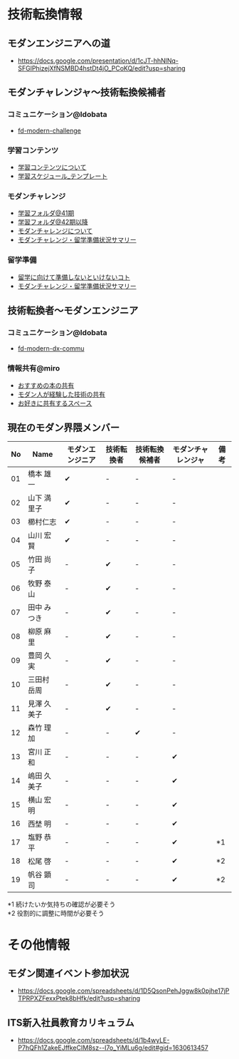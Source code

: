 # 技術転換情報

## モダンエンジニアへの道
- https://docs.google.com/presentation/d/1cJT-hhNlNq-SFGlPhizejXfNSMBD4hstDt4jO_PCoKQ/edit?usp=sharing

## モダンチャレンジャ〜技術転換候補者

### コミュニケーション@Idobata
- [fd-modern-challenge](https://idobata.io/#/organization/fd/room/fd-modern-challenge)

### 学習コンテンツ
- [学習コンテンツについて](https://docs.google.com/document/d/1-rEBSPXpudn53JG_Lf-5BsVkoo2QxpnZNprrIIsJUdU/edit?usp=sharing)
- [学習スケジュール_テンプレート](https://docs.google.com/spreadsheets/d/1ji-aAjG6m9Nnvg7szjUQmHV-zsZpt_auAoCJbVKqCZo/edit?usp=sharing)

### モダンチャレンジ
- [学習フォルダ@41期](https://drive.google.com/drive/u/0/folders/1qMwGp39L6IWvZBoF6BsAyAMdNJV1OeiE) 
- [学習フォルダ@42期以降](https://drive.google.com/drive/u/0/folders/0ABcZ66YhkvFJUk9PVA)
- [モダンチャレンジについて](https://docs.google.com/presentation/d/1FGMaV7lcAgZH2AbNZsczY4x4ipQDO3y10qklbZOP048/edit?usp=sharing)
- [モダンチャレンジ・留学準備状況サマリー](https://docs.google.com/spreadsheets/d/1VEgibQc-pAnlCZaYIv9VoWOMahq2WRImBpO_-Jgvtaw/edit?usp=sharing)

### 留学準備
- [留学に向けて準備しないといけないコト](https://docs.google.com/document/d/1gWMWWOT1oc92OlKzV-B_pWB44XWQppV_-d-BZrRtL0M/edit?usp=sharing)
- [モダンチャレンジ・留学準備状況サマリー](https://docs.google.com/spreadsheets/d/1VEgibQc-pAnlCZaYIv9VoWOMahq2WRImBpO_-Jgvtaw/edit?usp=sharing)

## 技術転換者〜モダンエンジニア

### コミュニケーション@Idobata
- [fd-modern-dx-commu](https://idobata.io/#/organization/fd/room/fd-modern-dx-commu)

### 情報共有@miro
- [おすすめの本の共有](https://miro.com/app/board/o9J_kmib1L8=/?moveToWidget=3074457357965560279&cot=14)
- [モダン人が経験した技術の共有](https://miro.com/app/board/o9J_kmib1L8=/?moveToWidget=3074457358544190086&cot=14)
- [お好きに共有するスペース](https://miro.com/app/board/o9J_kmib1L8=/?moveToWidget=3074457359284648039&cot=14)

## 現在のモダン界隈メンバー

|  No  |  Name  |  モダンエンジニア  |  技術転換者  |  技術転換候補者  |  モダンチャレンジャ  |  備考  |
| ---- | ---- | ---- | ---- | ---- | ---- | ---- |
|  01  |  橋本 雄一  |  ✔︎  |  -  |  -  |  -  |    |
|  02  |  山下 満里子  |  ✔︎  |  -  |  -  |  -  |    |
|  03  |  櫛村仁志  |  ✔︎  |  -  |  -  |  -  |    |
|  04  |  山川 宏賢  |  ✔︎  |  -  |  -  |  -  |    |
|  05  |  竹田 尚子  |  -  |  ✔︎  |  -  |  -  |    |
|  06  |  牧野 泰山  |  -  |  ✔︎  |  -  |  -  |    |
|  07  |  田中 みつき  |  -  |  ✔︎  |  -  |  -  |    |
|  08  |  柳原 麻里  |  -  |  ✔︎  |  -  |  -  |    |
|  09  |  豊岡 久実  |  -  |  ✔︎  |  -  |  -  |    |
|  10  |  三田村 岳周  |  -  |  ✔︎  |  -  |  -  |    |
|  11  |  見澤 久美子  |  -  |  ✔︎  |  -  |  -  |    |
|  12  |  森竹 理加  |  -  |  -  |  ✔︎  |  -  |    |
|  13  |  宮川 正和  |  -  |  -  |  -  |  ✔︎  |    |
|  14  |  嶋田 久美子  |  -  |  -  |  -  |  ✔︎  |    |
|  15  |  横山 宏明  |  -  |  -  |  -  |  ✔︎  |    |
|  16  |  西埜 明  |  -  |  -  |  -  |  ✔︎  |    |
|  17  |  塩野 恭平  |  -  |  -  |  -  |  ✔︎  |  *1  |
|  18  |  松尾 啓  |  -  |  -  |  -  |  ✔︎  |  *2  |
|  19  |  帆谷 顕司  |  -  |  -  |  -  |  ✔︎  |  *2  |

*1 続けたいか気持ちの確認が必要そう  
*2 役割的に調整に時間が必要そう


# その他情報

## モダン関連イベント参加状況
- https://docs.google.com/spreadsheets/d/1D5QsonPehJggw8k0pjhe17jPTPRPXZFexxPtek8bHfk/edit?usp=sharing

## ITS新入社員教育カリキュラム
- https://docs.google.com/spreadsheets/d/1b4wyLE-P7hQFh1ZakeEJffkeCIM8sz--I7o_YiMLu6g/edit#gid=1630613457
